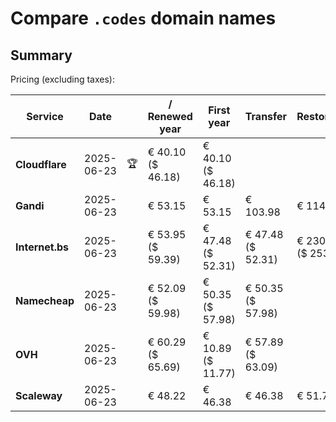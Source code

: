 # Compare `.codes` domain names

## Summary

Pricing (excluding taxes):

| Service | Date |  | / Renewed year | First year | Transfer | Restoration |
|--|--|--|--|--|--|--|
| **Cloudflare** | 2025-06-23 | 🏆 | € 40.10<br>($ 46.18) | € 40.10<br>($ 46.18) |  |  |
| **Gandi** | 2025-06-23 |  | € 53.15 | € 53.15 | € 103.98 | € 114.51 |
| **Internet.bs** | 2025-06-23 |  | € 53.95<br>($ 59.39) | € 47.48<br>($ 52.31) | € 47.48<br>($ 52.31) | € 230.25<br>($ 253.59) |
| **Namecheap** | 2025-06-23 |  | € 52.09<br>($ 59.98) | € 50.35<br>($ 57.98) | € 50.35<br>($ 57.98) |  |
| **OVH** | 2025-06-23 |  | € 60.29<br>($ 65.69) | € 10.89<br>($ 11.77) | € 57.89<br>($ 63.09) |  |
| **Scaleway** | 2025-06-23 |  | € 48.22 | € 46.38 | € 46.38 | € 51.74 |
